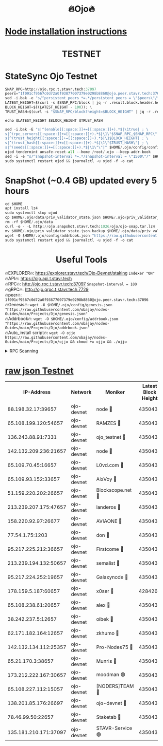 <h1 align="center"> 🔥Ojo🔥</h1>

[Node installation instructions](https://github.com/obajay/nodes-Guides/tree/main/Projects/Ojo)
=

<h1 align="center"> TESTNET</h1>

# StateSync Ojo Testnet
```python
SNAP_RPC=http://ojo.rpc.t.stavr.tech:37097
peers="1f091cf9567c0d72a0f93877007379e0298b8860@ojo.peer.stavr.tech:37096"
sed -i.bak -e "s/^persistent_peers *=.*/persistent_peers = \"$peers\"/" $HOME/.ojo/config/config.toml
LATEST_HEIGHT=$(curl -s $SNAP_RPC/block | jq -r .result.block.header.height); \
BLOCK_HEIGHT=$((LATEST_HEIGHT - 100)); \
TRUST_HASH=$(curl -s "$SNAP_RPC/block?height=$BLOCK_HEIGHT" | jq -r .result.block_id.hash)

echo $LATEST_HEIGHT $BLOCK_HEIGHT $TRUST_HASH

sed -i.bak -E "s|^(enable[[:space:]]+=[[:space:]]+).*$|\1true| ; \
s|^(rpc_servers[[:space:]]+=[[:space:]]+).*$|\1\"$SNAP_RPC,$SNAP_RPC\"| ; \
s|^(trust_height[[:space:]]+=[[:space:]]+).*$|\1$BLOCK_HEIGHT| ; \
s|^(trust_hash[[:space:]]+=[[:space:]]+).*$|\1\"$TRUST_HASH\"| ; \
s|^(seeds[[:space:]]+=[[:space:]]+).*$|\1\"\"|" $HOME/.ojo/config/config.toml
ojod tendermint unsafe-reset-all --home /root/.ojo --keep-addr-book
sed -i -e "s/^snapshot-interval *=.*/snapshot-interval = \"1500\"/" $HOME/.ojo/config/app.toml
sudo systemctl restart ojod && journalctl -u ojod -f -o cat
```
# SnapShot (~0.4 GB) updated every 5 hours
```python
cd $HOME
apt install lz4
sudo systemctl stop ojod
cp $HOME/.ojo/data/priv_validator_state.json $HOME/.ojo/priv_validator_state.json.backup
rm -rf $HOME/.ojo/data
curl -o - -L http://ojo.snapshot.stavr.tech:1026/ojo/ojo-snap.tar.lz4 | lz4 -c -d - | tar -x -C $HOME/.ojo --strip-components 2
mv $HOME/.ojo/priv_validator_state.json.backup $HOME/.ojo/data/priv_validator_state.json
wget -O $HOME/.ojo/config/addrbook.json "https://raw.githubusercontent.com/obajay/nodes-Guides/main/Projects/Ojo/addrbook.json"
sudo systemctl restart ojod && journalctl -u ojod -f -o cat
```
 <h1 align="center"> Useful Tools</h1>

🔥EXPLORER🔥:        https://explorer.stavr.tech/Ojo-Devnet/staking        `Indexer "ON"` \
🔥API🔥:                     https://ojo.api.t.stavr.tech \
🔥RPC🔥:                    http://ojo.rpc.t.stavr.tech:37097              `Snapshot-interval = 100` \
🔥gRPC🔥:                  http://ojo.grpc.t.stavr.tech:7729 \
🔥peer🔥:                   `1f091cf9567c0d72a0f93877007379e0298b8860@ojo.peer.stavr.tech:37096` \
🔥Genesis🔥:    ```wget -O $HOME/.ojo/config/genesis.json "https://raw.githubusercontent.com/obajay/nodes-Guides/main/Projects/Ojo/genesis.json"``` \
🔥Addrbook🔥:    ```wget -O $HOME/.ojo/config/addrbook.json "https://raw.githubusercontent.com/obajay/nodes-Guides/main/Projects/Ojo/addrbook.json"``` \
🔥Auto_install script🔥: ```wget -O ojjo https://raw.githubusercontent.com/obajay/nodes-Guides/main/Projects/Ojo/ojjo && chmod +x ojjo && ./ojjo```


<details>
<summary>RPC Scanning</summary>

<h2 align="center"> We scan nodes in real time every 4 hours. And we provide the final result of RPC endpoints.
We cannot influence the operation of these nodes in any way. </h2>


```python
If Voting Power is higher than 0 --> then the Node is a validator of the network and may be subject to attack and be a potential threat to the chain.
```
```python
We marked such validators with a red symbol
```

</details>

[raw json Testnet](https://rpc-check.ojot.stavr.tech/ojot/rpc-ojot-result.json)
=


<table><tr><th>IP-Address</th><th>Network</th><th>Moniker</th><th>Latest Block Height</th><th>Earliest Block Height</th><th>Catching Up</th><th>Voting Power</th><th>Scan Time</th></tr><tr><td>88.198.32.17:39657</td><td>ojo-devnet</td><td>node 🔴</td><td>4350437</td><td>300001</td><td>False</td><td>65654</td><td>2023-12-05T14:53:19.194716984UTC</td></tr><tr><td>65.108.199.120:54657</td><td>ojo-devnet</td><td>RAMZES 🔴</td><td>4350432</td><td>306156</td><td>False</td><td>15420</td><td>2023-12-05T14:52:53.033801718UTC</td></tr><tr><td>136.243.88.91:7331</td><td>ojo-devnet</td><td>ojo_testnet 🔴</td><td>4350433</td><td>308845</td><td>False</td><td>1000</td><td>2023-12-05T14:52:59.559684259UTC</td></tr><tr><td>142.132.209.236:21657</td><td>ojo-devnet</td><td>node 🔴</td><td>4350437</td><td>350001</td><td>False</td><td>1999</td><td>2023-12-05T14:53:18.097965430UTC</td></tr><tr><td>65.109.70.45:16657</td><td>ojo-devnet</td><td>L0vd.com 🔴</td><td>4350438</td><td>695918</td><td>False</td><td>998</td><td>2023-12-05T14:53:24.947559803UTC</td></tr><tr><td>65.109.93.152:33657</td><td>ojo-devnet</td><td>AlxVoy 🔴</td><td>4350437</td><td>2319801</td><td>False</td><td>4536782</td><td>2023-12-05T14:53:17.824881095UTC</td></tr><tr><td>51.159.220.202:26657</td><td>ojo-devnet</td><td>Blockscope.net 🔴</td><td>4350432</td><td>2658001</td><td>False</td><td>981</td><td>2023-12-05T14:52:52.311417488UTC</td></tr><tr><td>213.239.207.175:47657</td><td>ojo-devnet</td><td>landeros 🔴</td><td>4350436</td><td>2714001</td><td>False</td><td>11083</td><td>2023-12-05T14:53:13.132694950UTC</td></tr><tr><td>158.220.92.97:26677</td><td>ojo-devnet</td><td>AVIAONE 🔴</td><td>4350436</td><td>2754001</td><td>False</td><td>13867</td><td>2023-12-05T14:53:12.891650838UTC</td></tr><tr><td>77.54.1.75:1203</td><td>ojo-devnet</td><td>don 🔴</td><td>4350437</td><td>2906401</td><td>False</td><td>10</td><td>2023-12-05T14:53:18.884946333UTC</td></tr><tr><td>95.217.225.212:36657</td><td>ojo-devnet</td><td>Firstcome 🔴</td><td>4350433</td><td>2985946</td><td>False</td><td>13566</td><td>2023-12-05T14:52:59.297025192UTC</td></tr><tr><td>213.239.194.132:50657</td><td>ojo-devnet</td><td>semalist 🔴</td><td>4350432</td><td>3223522</td><td>False</td><td>19037</td><td>2023-12-05T14:52:53.282700213UTC</td></tr><tr><td>95.217.224.252:19657</td><td>ojo-devnet</td><td>Galaxynode 🔴</td><td>4350437</td><td>3685492</td><td>False</td><td>11888</td><td>2023-12-05T14:53:21.899844565UTC</td></tr><tr><td>178.159.5.187:60657</td><td>ojo-devnet</td><td>x0ser 🔴</td><td>4284267</td><td>3940946</td><td>False</td><td>9764</td><td>2023-12-05T14:52:59.965152655UTC</td></tr><tr><td>65.108.238.61:20657</td><td>ojo-devnet</td><td>alex 🔴</td><td>4350432</td><td>4158001</td><td>False</td><td>11359</td><td>2023-12-05T14:52:52.663269903UTC</td></tr><tr><td>38.242.237.5:12657</td><td>ojo-devnet</td><td>oibek 🔴</td><td>4350432</td><td>4196001</td><td>False</td><td>1008</td><td>2023-12-05T14:52:53.610050742UTC</td></tr><tr><td>62.171.182.164:12657</td><td>ojo-devnet</td><td>zkhumo 🔴</td><td>4350436</td><td>4196001</td><td>False</td><td>999</td><td>2023-12-05T14:53:18.371829177UTC</td></tr><tr><td>142.132.134.112:25357</td><td>ojo-devnet</td><td>Pro-Nodes75 🔴</td><td>4350433</td><td>4250433</td><td>False</td><td>24651</td><td>2023-12-05T14:52:56.570239762UTC</td></tr><tr><td>65.21.170.3:38657</td><td>ojo-devnet</td><td>Munris 🔴</td><td>4350433</td><td>4250433</td><td>False</td><td>20123</td><td>2023-12-05T14:52:58.973296305UTC</td></tr><tr><td>173.212.222.167:30657</td><td>ojo-devnet</td><td>moodman 🟢</td><td>4350435</td><td>4250435</td><td>False</td><td>0</td><td>2023-12-05T14:53:10.481506498UTC</td></tr><tr><td>65.108.227.112:15057</td><td>ojo-devnet</td><td>[NODERS]TEAM 🔴</td><td>4350437</td><td>4250437</td><td>False</td><td>9999</td><td>2023-12-05T14:53:22.245962826UTC</td></tr><tr><td>138.201.85.176:26697</td><td>ojo-devnet</td><td>ojo-devnet 🔴</td><td>4350438</td><td>4250438</td><td>False</td><td>1000024000</td><td>2023-12-05T14:53:24.610771934UTC</td></tr><tr><td>78.46.99.50:22657</td><td>ojo-devnet</td><td>Staketab 🔴</td><td>4350438</td><td>4254801</td><td>False</td><td>1276</td><td>2023-12-05T14:53:25.200330097UTC</td></tr><tr><td>135.181.210.171:37097</td><td>ojo-devnet</td><td>STAVR-Service 🟢</td><td>4350432</td><td>4347001</td><td>False</td><td>0</td><td>2023-12-05T14:52:54.225278309UTC</td></tr></table>